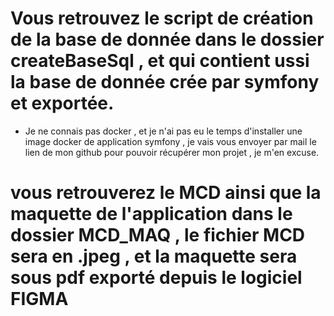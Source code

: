 # Vous retrouvez le script de création de la base de donnée dans le dossier createBaseSql , et qui contient ussi la base de donnée crée par symfony et exportée.

* Je ne connais pas docker , et je n'ai pas eu le temps d'installer une image docker de application symfony , je vais vous envoyer par mail le lien de mon github pour pouvoir récupérer mon projet , je m'en excuse.


# vous retrouverez le MCD ainsi que la maquette de l'application dans le dossier MCD_MAQ , le fichier MCD sera en .jpeg , et la maquette sera sous pdf exporté depuis le logiciel FIGMA 


